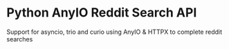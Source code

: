 # Python AnyIO Reddit Search API

Support for asyncio, trio and curio using AnyIO & HTTPX to complete reddit searches